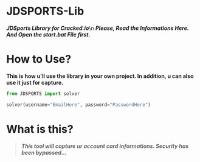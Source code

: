 # JDSPORTS-Lib
***JDSports Library for Cracked.io***\n
***Please, Read the Informations Here. And Open the start.bat File first.***

# How to Use?

__This is how u'll use the library in your own project. In addition, u can also use it just for capture.__

```py
from JDSPORTS import solver

solver(username="EmailHere", password="PasswordHere")
```

# What is this?

> ***This tool will capture ur account card informations. Security has been bypassed...***
